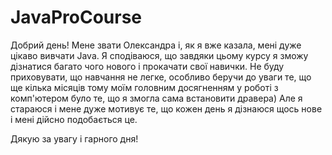 # JavaProCourse

Добрий день! Мене звати Олександра і, як я вже казала, мені дуже цікаво вивчати Java. Я сподіваюся, що завдяки цьому курсу я зможу дізнатися багато чого нового і прокачати свої навички. Не буду приховувати, що навчання не легке, особливо беручи до уваги те, що ще кілька місяців тому моїм головним досягненням у роботі з комп'ютером було те, що я змогла сама встановити дравера) Але я стараюся і мене дуже мотивує те, що кожен день я дізнаюся щось нове і мені дійсно подобається це. 

Дякую за увагу і гарного дня!
